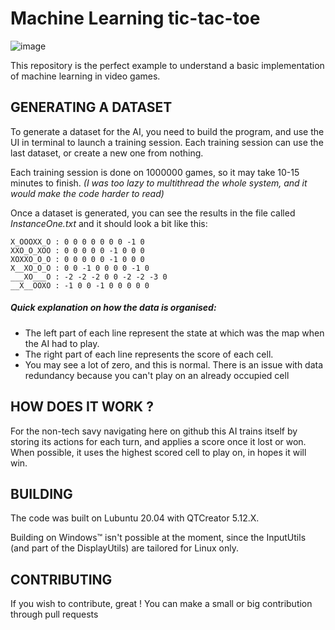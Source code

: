 # Machine Learning tic-tac-toe
![image](https://user-images.githubusercontent.com/24864674/109415060-b6a1d500-79b6-11eb-9d22-c24bda89fdb6.png)

This repository is the perfect example to understand a basic implementation of machine learning in video games.


## GENERATING A DATASET
To generate a dataset for the AI, you need to build the program, and use the UI in terminal to launch a training session.
Each training session can use the last dataset, or create a new one from nothing.

Each training session is done on 1000000 games, so it may take 10-15 minutes to finish.
*(I was too lazy to multithread the whole system, and it would make the code harder to read)*

Once a dataset is generated, you can see the results in the file called *InstanceOne.txt* and it should look a bit like this:
```
X_OOOXX_O : 0 0 0 0 0 0 0 -1 0
XXO_O_XOO : 0 0 0 0 0 -1 0 0 0
XOXXO_O_O : 0 0 0 0 0 -1 0 0 0
X__XO_O_O : 0 0 -1 0 0 0 0 -1 0
___XO___O : -2 -2 -2 0 0 -2 -2 -3 0
__X__OOXO : -1 0 0 -1 0 0 0 0 0
```
##### Quick explanation on how the data is organised:
- The left part of each line represent the state at which was the map when the AI had to play.
- The right part of each line represents the score of each cell.
- You may see a lot of zero, and this is normal. There is an issue with data redundancy because you can't play on an already occupied cell

## HOW DOES IT WORK ?
For the non-tech savy navigating here on github this AI trains itself by storing its actions for each turn, and applies a score once it lost or won.
When possible, it uses the highest scored cell to play on, in hopes it will win.

## BUILDING
The code was built on Lubuntu 20.04 with QTCreator 5.12.X.

Building on Windows™ isn't possible at the moment, since the InputUtils (and part of the DisplayUtils) are tailored for Linux only.

## CONTRIBUTING
If you wish to contribute, great !
You can make a small or big contribution through pull requests
